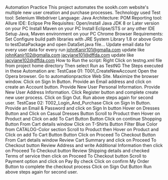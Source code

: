 Automation Practice
This project automates the sookh.com website's multiple new user creation and purchase processes.
Technology used
Test tool: Selenium Webdriver
Language: Java
Architecture: POM
Reporting tool: Allure
IDE: Eclipse
Pre Requisites:
Open/install Java JDK 8 or Later version on your PC
Install Maven on your PC
Install Eclipse/STS or any other IDE
Setup Java, Maven environment on your PC
Chrome Browser
Requirements:
Set Configure build path libraries with JRE System Library 1.8 or above
Goto to testDataPackage and open DataSet.java file...
Update email data for every user data for every run 
johnKanir101@gmalla.com  update like johnKanir102@gmalla.com
jacyjane101@dffda.com  update like jacyjane102@dffda.com 
How to Run the script:
Right Click on testng.xml file from project home directory
Then select Run as TestNG
The Steps executed in these Automation are:
TestCase 01: T001_CreateNewAccount
Open the Opera browser.
Go to automationpractice Web Site.
Maximize the browser window.
Click on Sign In Button.
Provide an Email address and click on create an Account button.
Provide New User Personal Information.
Provide New User Address Information.
Click Register button and complete create new user process.
Click on Sign Out.
Run above steps again for second user.
TestCase 02: T002_Login_And_Purchase
Click on Sign In Button.
Provide an Email & Password and click on Sign In button
Hover on Dresses Button and Click on Casual Dresses Button
Scroll to Product then Hover on Product and Click on add To Cart Button Button
Click on continue Shopping Button From Cart details window
Click on T-Shirts Button
Filter Blue Color from CATALOG-Color section
Scroll to Product then Hover on Product and Click on add To Cart Button Button
Click on Proceed To Checkout Button From Cart details window
Review Cart Summary and click on Proceed To Checkout button
Review Address and write Additional Information then click on Proceed To Checkout button
Review Shipping details and checked Terms of service then click on Proceed To Checkout button
Scroll to Payment option and click on Pay By check
Click on confirm My Order Button to complete the checkout process
Click on Sign Out Button
Run above steps again for second user.
